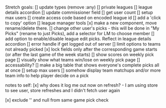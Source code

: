 Stretch goals:
    [] update types (remove :any)
    [] private leagues
    [] league details accordion
        [] update commissioner field
        [] get user count
        [] setup max users
        [] create access code based on encoded league id
            [] add a 'click to copy' option
    [] league manager tools
        [x] make a new component, move rename/delete there. 
        [] change other user's picks
            - this will be done in "My Picks" (rename to just Picks), add a selector for LM to choose member
            [] add option to enable/disable league edit picks. Reflect in league details accordion
    [] error handle if get logged out of server
    [] limit options to teams not already picked
    [x] lock fields only after the corresponding game starts (or after the last game of the week starts)
    [] show scores on weekly pick page
    [] visually show what teams win/lose on weekly pick page
    [] accessability?
    [] make a big table that shows everyone's complete picks all at once
    [] setup max users
    [] somehow display team matchups and/or more team info to help player decide on a pick

notes to self:
[x] why does it log me out now on refresh?
    - I am using store to see user, store refreshes and I didn't fetch user again

[x] exclude '' and null from same game pick check


